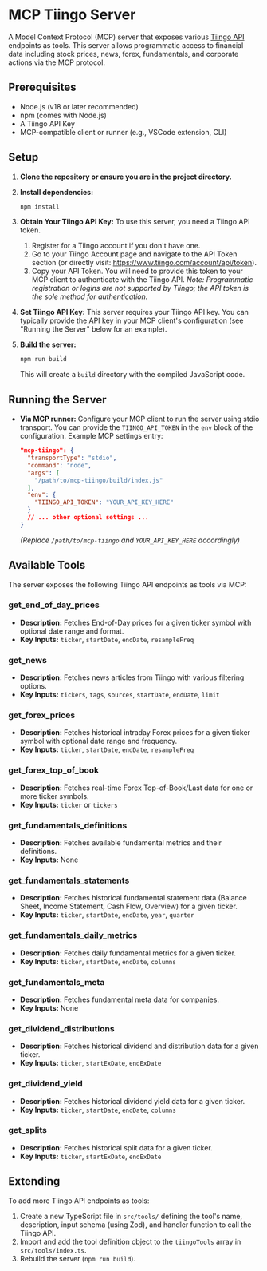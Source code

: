 # MCP Tiingo Server

A Model Context Protocol (MCP) server that exposes various [Tiingo API](https://www.tiingo.com/documentation/general/overview) endpoints as tools. This server allows programmatic access to financial data including stock prices, news, forex, fundamentals, and corporate actions via the MCP protocol.

## Prerequisites

- Node.js (v18 or later recommended)
- npm (comes with Node.js)
- A Tiingo API Key
- MCP-compatible client or runner (e.g., VSCode extension, CLI)

## Setup

1.  **Clone the repository or ensure you are in the project directory.**

2.  **Install dependencies:**
    ```bash
    npm install
    ```

3.  **Obtain Your Tiingo API Key:**
    To use this server, you need a Tiingo API token.
    1.  Register for a Tiingo account if you don't have one.
    2.  Go to your Tiingo Account page and navigate to the API Token section (or directly visit: https://www.tiingo.com/account/api/token).
    3.  Copy your API Token. You will need to provide this token to your MCP client to authenticate with the Tiingo API.
*Note: Programmatic registration or logins are not supported by Tiingo; the API token is the sole method for authentication.*

4.  **Set Tiingo API Key:**
    This server requires your Tiingo API key. You can typically provide the API key in your MCP client's configuration (see "Running the Server" below for an example).

5.  **Build the server:**
    ```bash
    npm run build
    ```
    This will create a `build` directory with the compiled JavaScript code.

## Running the Server

- **Via MCP runner:**
  Configure your MCP client to run the server using stdio transport. You can provide the `TIINGO_API_TOKEN` in the `env` block of the configuration.
  Example MCP settings entry:
  ```json
  "mcp-tiingo": {
    "transportType": "stdio",
    "command": "node",
    "args": [
      "/path/to/mcp-tiingo/build/index.js"
    ],
    "env": {
      "TIINGO_API_TOKEN": "YOUR_API_KEY_HERE"
    }
    // ... other optional settings ...
  }
  ```
  *(Replace `/path/to/mcp-tiingo` and `YOUR_API_KEY_HERE` accordingly)*

## Available Tools

The server exposes the following Tiingo API endpoints as tools via MCP:

### **get_end_of_day_prices**
- **Description:** Fetches End-of-Day prices for a given ticker symbol with optional date range and format.
- **Key Inputs:** `ticker`, `startDate`, `endDate`, `resampleFreq`

### **get_news**
- **Description:** Fetches news articles from Tiingo with various filtering options.
- **Key Inputs:** `tickers`, `tags`, `sources`, `startDate`, `endDate`, `limit`

### **get_forex_prices**
- **Description:** Fetches historical intraday Forex prices for a given ticker symbol with optional date range and frequency.
- **Key Inputs:** `ticker`, `startDate`, `endDate`, `resampleFreq`

### **get_forex_top_of_book**
- **Description:** Fetches real-time Forex Top-of-Book/Last data for one or more ticker symbols.
- **Key Inputs:** `ticker` or `tickers`

### **get_fundamentals_definitions**
- **Description:** Fetches available fundamental metrics and their definitions.
- **Key Inputs:** None

### **get_fundamentals_statements**
- **Description:** Fetches historical fundamental statement data (Balance Sheet, Income Statement, Cash Flow, Overview) for a given ticker.
- **Key Inputs:** `ticker`, `startDate`, `endDate`, `year`, `quarter`

### **get_fundamentals_daily_metrics**
- **Description:** Fetches daily fundamental metrics for a given ticker.
- **Key Inputs:** `ticker`, `startDate`, `endDate`, `columns`

### **get_fundamentals_meta**
- **Description:** Fetches fundamental meta data for companies.
- **Key Inputs:** None

### **get_dividend_distributions**
- **Description:** Fetches historical dividend and distribution data for a given ticker.
- **Key Inputs:** `ticker`, `startExDate`, `endExDate`

### **get_dividend_yield**
- **Description:** Fetches historical dividend yield data for a given ticker.
- **Key Inputs:** `ticker`, `startDate`, `endDate`, `columns`

### **get_splits**
- **Description:** Fetches historical split data for a given ticker.
- **Key Inputs:** `ticker`, `startExDate`, `endExDate`

## Extending

To add more Tiingo API endpoints as tools:
1. Create a new TypeScript file in `src/tools/` defining the tool's name, description, input schema (using Zod), and handler function to call the Tiingo API.
2. Import and add the tool definition object to the `tiingoTools` array in `src/tools/index.ts`.
3. Rebuild the server (`npm run build`).
